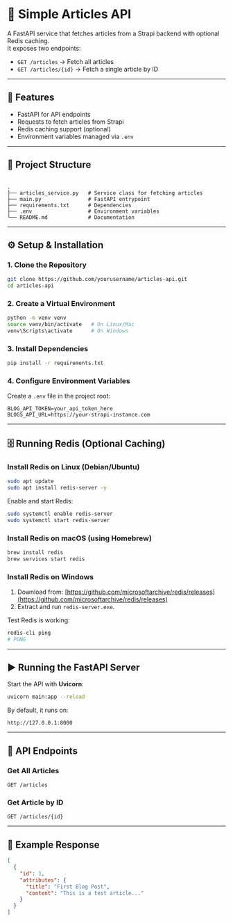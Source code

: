 
# 📰 Simple Articles API

A FastAPI service that fetches articles from a Strapi backend with optional Redis caching.  
It exposes two endpoints:

- `GET /articles` → Fetch all articles  
- `GET /articles/{id}` → Fetch a single article by ID  

---

## 🚀 Features
- FastAPI for API endpoints
- Requests to fetch articles from Strapi
- Redis caching support (optional)
- Environment variables managed via `.env`

---

## 📂 Project Structure
```

.
├── articles_service.py   # Service class for fetching articles
├── main.py               # FastAPI entrypoint
├── requirements.txt      # Dependencies
├── .env                  # Environment variables
└── README.md             # Documentation

````

---

## ⚙️ Setup & Installation

### 1. Clone the Repository
```bash
git clone https://github.com/yourusername/articles-api.git
cd articles-api
````

### 2. Create a Virtual Environment

```bash
python -m venv venv
source venv/bin/activate   # On Linux/Mac
venv\Scripts\activate      # On Windows
```

### 3. Install Dependencies

```bash
pip install -r requirements.txt
```

### 4. Configure Environment Variables

Create a `.env` file in the project root:

```env
BLOG_API_TOKEN=your_api_token_here
BLOGS_API_URL=https://your-strapi-instance.com
```

---

## 🗄️ Running Redis (Optional Caching)

### Install Redis on Linux (Debian/Ubuntu)

```bash
sudo apt update
sudo apt install redis-server -y
```

Enable and start Redis:

```bash
sudo systemctl enable redis-server
sudo systemctl start redis-server
```

### Install Redis on macOS (using Homebrew)

```bash
brew install redis
brew services start redis
```

### Install Redis on Windows

1. Download from: [https://github.com/microsoftarchive/redis/releases](https://github.com/microsoftarchive/redis/releases)
2. Extract and run `redis-server.exe`.

Test Redis is working:

```bash
redis-cli ping
# PONG
```

---

## ▶️ Running the FastAPI Server

Start the API with **Uvicorn**:

```bash
uvicorn main:app --reload
```

By default, it runs on:

```
http://127.0.0.1:8000
```

---

## 📖 API Endpoints

### Get All Articles

```http
GET /articles
```

### Get Article by ID

```http
GET /articles/{id}
```

---

## 📝 Example Response

```json
[
  {
    "id": 1,
    "attributes": {
      "title": "First Blog Post",
      "content": "This is a test article..."
    }
  }
]
```

